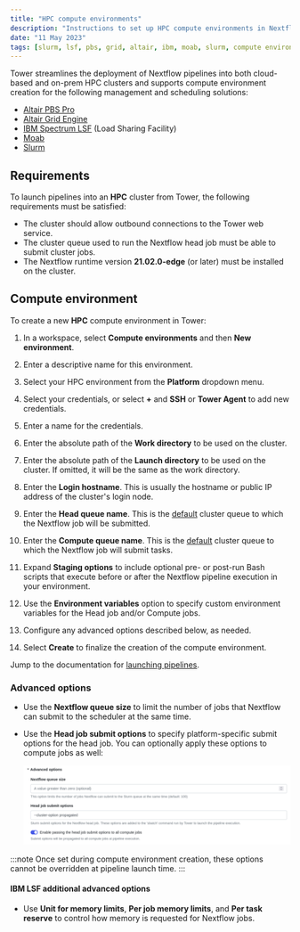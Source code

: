 ```yaml
---
title: "HPC compute environments"
description: "Instructions to set up HPC compute environments in Nextflow Tower"
date: "11 May 2023"
tags: [slurm, lsf, pbs, grid, altair, ibm, moab, slurm, compute environment]
---
```


Tower streamlines the deployment of Nextflow pipelines into both cloud-based and on-prem HPC clusters and supports compute environment creation for the following management and scheduling solutions:

- [Altair PBS Pro](https://www.altair.com/pbs-professional/)
- [Altair Grid Engine](https://www.altair.com/grid-engine/)
- [IBM Spectrum LSF](https://www.ibm.com/products/hpc-workload-management/details) (Load Sharing Facility)
- [Moab](http://docs.adaptivecomputing.com/suite/8-0/basic/help.htm#topics/moabWorkloadManager/topics/intro/productOverview.htm)
- [Slurm](https://slurm.schedmd.com/overview.html)

## Requirements

To launch pipelines into an **HPC** cluster from Tower, the following requirements must be satisfied:

- The cluster should allow outbound connections to the Tower web service.
- The cluster queue used to run the Nextflow head job must be able to submit cluster jobs.
- The Nextflow runtime version **21.02.0-edge** (or later) must be installed on the cluster.

## Compute environment

To create a new **HPC** compute environment in Tower:

1. In a workspace, select **Compute environments** and then **New environment**.

2. Enter a descriptive name for this environment.

3. Select your HPC environment from the **Platform** dropdown menu.

4. Select your credentials, or select **+** and **SSH** or **Tower Agent** to add new credentials.

5. Enter a name for the credentials.

6. Enter the absolute path of the **Work directory** to be used on the cluster.

7. Enter the absolute path of the **Launch directory** to be used on the cluster. If omitted, it will be the same as the work directory.

8. Enter the **Login hostname**. This is usually the hostname or public IP address of the cluster's login node.

9. Enter the **Head queue name**. This is the [default](https://www.nextflow.io/docs/latest/process.html#queue) cluster queue to which the Nextflow job will be submitted.

10. Enter the **Compute queue name**. This is the [default](https://www.nextflow.io/docs/latest/process.html#queue) cluster queue to which the Nextflow job will submit tasks.

11. Expand **Staging options** to include optional pre- or post-run Bash scripts that execute before or after the Nextflow pipeline execution in your environment.

12. Use the **Environment variables** option to specify custom environment variables for the Head job and/or Compute jobs.

13. Configure any advanced options described below, as needed.

14. Select **Create** to finalize the creation of the compute environment.

Jump to the documentation for [launching pipelines](../launch/launchpad).

### Advanced options

- Use the **Nextflow queue size** to limit the number of jobs that Nextflow can submit to the scheduler at the same time.

- Use the **Head job submit options** to specify platform-specific submit options for the head job. You can optionally apply these options to compute jobs as well:

  ![](./_images/head_job_propagation.png)

:::note
Once set during compute environment creation, these options cannot be overridden at pipeline launch time.
:::

#### IBM LSF additional advanced options

- Use **Unit for memory limits**, **Per job memory limits**, and **Per task reserve** to control how memory is requested for Nextflow jobs.
